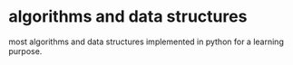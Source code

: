 # algorithms and data structures

most algorithms and data structures implemented in python for a learning purpose.
